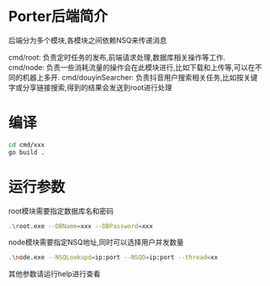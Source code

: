 # Porter后端简介
后端分为多个模块,各模块之间依赖NSQ来传递消息

cmd/root: 负责定时任务的发布,前端请求处理,数据库相关操作等工作.
cmd/node: 负责一些消耗流量的操作会在此模块进行,比如下载和上传等,可以在不同的机器上多开.
cmd/douyinSearcher:  负责抖音用户搜索相关任务,比如按关键字或分享链接搜索,得到的结果会发送到root进行处理

# 编译
```bash
cd cmd/xxx
go build .
```

# 运行参数
root模块需要指定数据库名和密码
```bash
.\root.exe --DBName=xxx --DBPassword=xxx
```

node模块需要指定NSQ地址,同时可以选择用户并发数量
```bash
.\node.exe --NSQLookupd=ip:port --NSQD=ip:port --thread=xx
```

其他参数请运行help进行查看